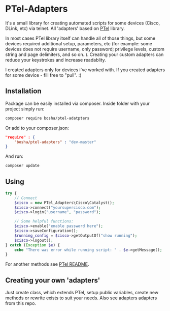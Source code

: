 # PTel-Adapters #

It's a small library for creating automated scripts for some devices (Cisco, DLink, etc) via telnet.
All 'adapters' based on [PTel](https://github.com/bosha/PTel) library.

In most cases PTel library itself can handle all of those things, but some
devices required additional setup, parameters, etc (for example: some devices
does not require username, only password; privilege levels, custom string and
page delimiters, and so on..). Creating your custom
adapters can reduce your keystrokes and increase readablity.

I created adapters only for devices i've worked with. If you created adapters for
some device - fill free to "pull". :)

## Installation ##

Package can be easily installed via composer. Inside folder with your project
simply run:

```bash
composer require bosha/ptel-adatpters
```

Or add to your composer.json:

```json
"require" : {
    "bosha/ptel-adapters" : "dev-master"
}
```

And run:

```bash
composer update
```

## Using ##

```php
try {
    // Connect
    $cisco = new PTel_Adapters\Cisco\Catalyst();
    $cisco->connect("yoursupercisco.com");
    $cisco->login("username", "password");

    // Some helpful functions:
    $cisco->enable("enable password here");
    $cisco->saveConfiguration();
    $running_config = $cisco->getOutputOf("show running");
    $cisco->logout();
} catch (Exception $e) {
    echo "There was error while running script: " . $e->getMessage();
}
```

For another methods see [PTel README](https://github.com/bosha/PTel/blob/master/README.md#using-ptel).

## Creating your own 'adapters' ##

Just create class, which extends PTel, setup public variables, create new
methods or rewrite exists to suit your needs. Also see adapters adapters from
this repo.
